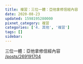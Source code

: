 ```yaml
---
title: 複習：三位一體：亞他拿修信經內容
date: 2020-08-23
updated: 1598195280000
pixnet_category: 複習
categories: ['4. 其他', '複習']
tags: []
sidebar: 
---
```


<p>三位一體：亞他拿修信經內容<br/>
<a href="/posts/269191704" target="_blank">/posts/269191704</a></p>
<p> </p>
